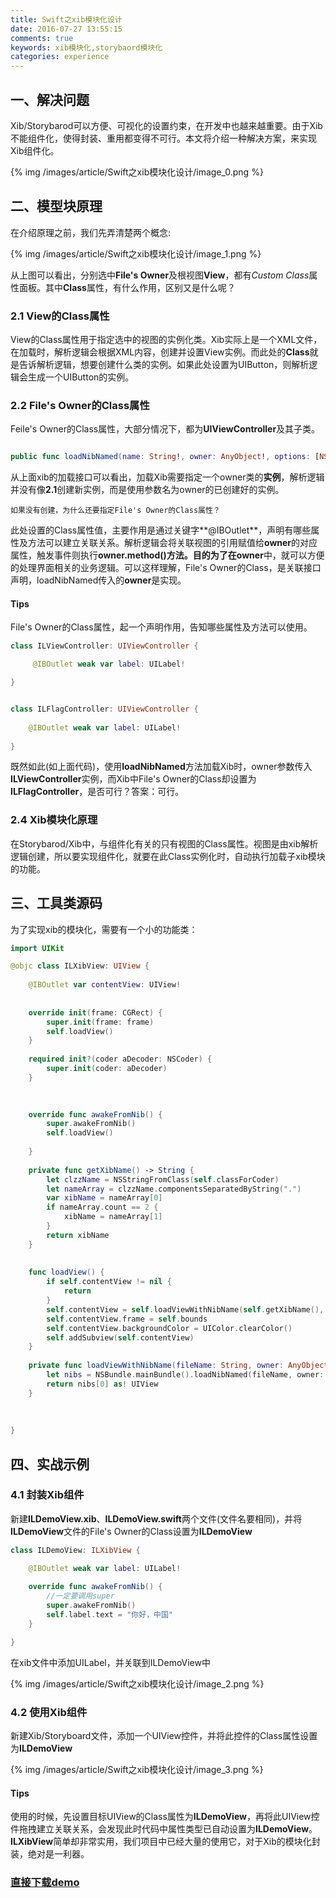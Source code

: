 ```yaml
---
title: Swift之xib模块化设计
date: 2016-07-27 13:55:15
comments: true
keywords: xib模块化,storybaord模块化
categories: experience
---
```

## 一、解决问题
Xib/Storybarod可以方便、可视化的设置约束，在开发中也越来越重要。由于Xib不能组件化，使得封装、重用都变得不可行。本文将介绍一种解决方案，来实现Xib组件化。

{% img /images/article/Swift之xib模块化设计/image_0.png %}

<!-- more -->

## 二、模型块原理

在介绍原理之前，我们先弄清楚两个概念:

{% img /images/article/Swift之xib模块化设计/image_1.png %}

从上图可以看出，分别选中**File's Owner**及根视图**View**，都有*Custom Class*属性面板。其中**Class**属性，有什么作用，区别又是什么呢？

### 2.1 View的Class属性

 View的Class属性用于指定选中的视图的实例化类。Xib实际上是一个XML文件，在加载时，解析逻辑会根据XML内容，创建并设置View实例。而此处的**Class**就是告诉解析逻辑，想要创建什么类的实例。如果此处设置为UIButton，则解析逻辑会生成一个UIButton的实例。
 
 
### 2.2 File's Owner的Class属性
 
Feile's Owner的Class属性，大部分情况下，都为**UIViewController**及其子类。


``` swift

public func loadNibNamed(name: String!, owner: AnyObject!, options: [NSObject : AnyObject]!) -> [AnyObject]!


```

从上面xib的加载接口可以看出，加载Xib需要指定一个owner类的**实例**，解析逻辑并没有像**2.1**创建新实例，而是使用参数名为owner的已创建好的实例。

	如果没有创建，为什么还要指定File's Owner的Class属性？

此处设置的Class属性值，主要作用是通过关键字**@IBOutlet**，声明有哪些属性及方法可以建立关联关系。解析逻辑会将关联视图的引用赋值给**owner**的对应属性，触发事件则执行**owner.method()**方法。目的为了在**owner**中，就可以方便的处理界面相关的业务逻辑。可以这样理解，File's Owner的Class，是关联接口声明，loadNibNamed传入的**owner**是实现。

#### Tips
File's Owner的Class属性，起一个声明作用，告知哪些属性及方法可以使用。

``` swift
class ILViewController: UIViewController {

     @IBOutlet weak var label: UILabel!

}


class ILFlagController: UIViewController {
    
    @IBOutlet weak var label: UILabel!
    
}
```


既然如此(如上面代码)，使用**loadNibNamed**方法加载Xib时，owner参数传入**ILViewController**实例，而Xib中File's Owner的Class却设置为**ILFlagController**，是否可行？答案：可行。

### 2.4 Xib模块化原理
在Storybarod/Xib中，与组件化有关的只有视图的Class属性。视图是由xib解析逻辑创建，所以要实现组件化，就要在此Class实例化时，自动执行加载子xib模块的功能。

## 三、工具类源码
为了实现xib的模块化，需要有一个小的功能类：


``` swift
import UIKit

@objc class ILXibView: UIView {
    
    @IBOutlet var contentView: UIView!
    
    
    override init(frame: CGRect) {
        super.init(frame: frame)
        self.loadView()
    }
    
    required init?(coder aDecoder: NSCoder) {
        super.init(coder: aDecoder)
    }

    
    
    override func awakeFromNib() {
        super.awakeFromNib()
        self.loadView()
        
    }
    
    private func getXibName() -> String {
        let clzzName = NSStringFromClass(self.classForCoder)
        let nameArray = clzzName.componentsSeparatedByString(".")
        var xibName = nameArray[0]
        if nameArray.count == 2 {
            xibName = nameArray[1]
        }
        return xibName
    }
    
    
    func loadView() {
        if self.contentView != nil {
            return
        }
        self.contentView = self.loadViewWithNibName(self.getXibName(), owner: self)
        self.contentView.frame = self.bounds
        self.contentView.backgroundColor = UIColor.clearColor()
        self.addSubview(self.contentView)
    }
    
    private func loadViewWithNibName(fileName: String, owner: AnyObject) -> UIView {
        let nibs = NSBundle.mainBundle().loadNibNamed(fileName, owner: owner, options: nil)
        return nibs[0] as! UIView
    }
    
    
    
}
```

## 四、实战示例

### 4.1 封装Xib组件

新建**ILDemoView.xib**、**ILDemoView.swift**两个文件(文件名要相同)，并将**ILDemoView**文件的File's Owner的Class设置为**ILDemoView**

``` swift
class ILDemoView: ILXibView {

    @IBOutlet weak var label: UILabel!
    
    override func awakeFromNib() {
    	//一定要调用super
        super.awakeFromNib()
        self.label.text = "你好，中国"
    }

}
```

在xib文件中添加UILabel，并关联到ILDemoView中

{% img /images/article/Swift之xib模块化设计/image_2.png %}

### 4.2 使用Xib组件

新建Xib/Storyboard文件，添加一个UIView控件，并将此控件的Class属性设置为**ILDemoView**

{% img /images/article/Swift之xib模块化设计/image_3.png %}


#### Tips
使用的时候，先设置目标UIView的Class属性为**ILDemoView**，再将此UIView控件拖拽建立关联关系，会发现此时代码中属性类型已自动设置为**ILDemoView**。**ILXibView**简单却非常实用，我们项目中已经大量的使用它，对于Xib的模块化封装，绝对是一利器。


### [直接下载demo](/download/Swift之xib模块化设计/ILXibDemo.zip)